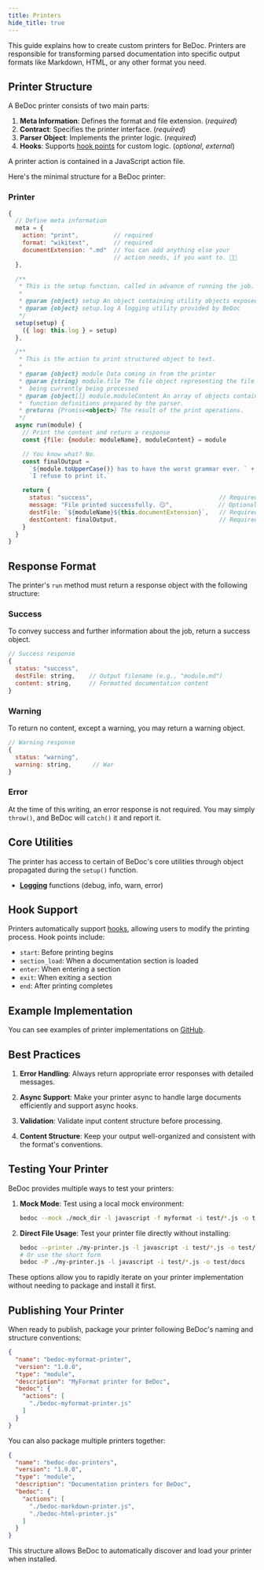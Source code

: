 ```yaml
---
title: Printers
hide_title: true
---
```


This guide explains how to create custom printers for BeDoc. Printers are
responsible for transforming parsed documentation into specific output formats
like Markdown, HTML, or any other format you need.

## Printer Structure

A BeDoc printer consists of two main parts:

1. **Meta Information**: Defines the format and file extension. (_required_)
2. **Contract**: Specifies the printer interface. (_required_)
3. **Parser Object**: Implements the printer logic. (_required_)
4. **Hooks**: Supports [hook points](/actions/hooks) for custom logic. (_optional_, _external_)

A printer action is contained in a JavaScript action file.

Here's the minimal structure for a BeDoc printer:

### Printer

```javascript
{
  // Define meta information
  meta = {
    action: "print",          // required
    format: "wikitext",       // required
    documentExtension: ".md"  // You can add anything else your
                              // action needs, if you want to. 🤷🏻
  },

  /**
   * This is the setup function, called in advance of running the job.
   *
   * @param {object} setup An object containing utility objects exposed by BeDoc
   * @param {object} setup.log A logging utility provided by BeDoc
   */
  setup(setup) {
    ({ log: this.log } = setup)
  },

  /**
   * This is the action to print structured object to text.
   *
   * @param {object} module Data coming in from the printer
   * @param {string} module.file The file object representing the file
   *  being currently being processed
   * @param {object[]} module.moduleContent An array of objects containing
   *  function definitions prepared by the parser.
   * @returns {Promise<object>} The result of the print operations.
   */
  async run(module) {
    // Print the content and return a response
    const {file: {module: moduleName}, moduleContent} = module

    // You know what? No.
    const finalOutput =
      `${module.toUpperCase()} has to have the worst grammar ever. ` +
      `I refuse to print it.`

    return {
      status: "success",                                    // Required
      message: "File printed successfully. 😏",             // Optional
      destFile: `${moduleName}${this.documentExtension}`,   // Required
      destContent: finalOutput,                             // Required
    }
  }
}
```

## Response Format

The printer's `run` method must return a response object with the following
structure:

### Success

To convey success and further information about the job, return a success
object.

```javascript
// Success response
{
  status: "success",
  destFile: string,    // Output filename (e.g., "module.md")
  content: string,     // Formatted documentation content
}
```

### Warning

To return no content, except a warning, you may return a warning object.

```javascript
// Warning response
{
  status: "warning",
  warning: string,      // War
}
```

### Error

At the time of this writing, an error response is not required. You may
simply `throw()`, and BeDoc will `catch()` it and report it.

## Core Utilities

The printer has access to certain of BeDoc's core utilities through
object propagated during the `setup()` function.

- [**Logging**](/objects/logger) functions (debug, info, warn, error)

## Hook Support

Printers automatically support [hooks](hooks), allowing users to modify the
printing process. Hook points include:

- `start`: Before printing begins
- `section_load`: When a documentation section is loaded
- `enter`: When entering a section
- `exit`: When exiting a section
- `end`: After printing completes

## Example Implementation

You can see examples of printer implementations on [GitHub](https://github.com/gesslar/BeDoc/tree/main/examples/node_modules_test).

## Best Practices

1. **Error Handling**: Always return appropriate error responses with detailed
   messages.

2. **Async Support**: Make your printer async to handle large documents
   efficiently and support async hooks.

3. **Validation**: Validate input content structure before processing.

4. **Content Structure**: Keep your output well-organized and consistent with
   the format's conventions.

## Testing Your Printer

BeDoc provides multiple ways to test your printers:

1. **Mock Mode**: Test using a local mock environment:

   ```bash
   bedoc --mock ./mock_dir -l javascript -f myformat -i test/*.js -o test/docs
   ```

2. **Direct File Usage**: Test your printer file directly without installing:

   ```bash
   bedoc --printer ./my-printer.js -l javascript -i test/*.js -o test/docs
   # Or use the short form
   bedoc -P ./my-printer.js -l javascript -i test/*.js -o test/docs
   ```

These options allow you to rapidly iterate on your printer implementation
without needing to package and install it first.

## Publishing Your Printer

When ready to publish, package your printer following BeDoc's naming and
structure conventions:

```json
{
  "name": "bedoc-myformat-printer",
  "version": "1.0.0",
  "type": "module",
  "description": "MyFormat printer for BeDoc",
  "bedoc": {
    "actions": [
      "./bedoc-myformat-printer.js"
    ]
  }
}
```

You can also package multiple printers together:

```json
{
  "name": "bedoc-doc-printers",
  "version": "1.0.0",
  "type": "module",
  "description": "Documentation printers for BeDoc",
  "bedoc": {
    "actions": [
      "./bedoc-markdown-printer.js",
      "./bedoc-html-printer.js"
    ]
  }
}
```

This structure allows BeDoc to automatically discover and load your printer
when installed.
